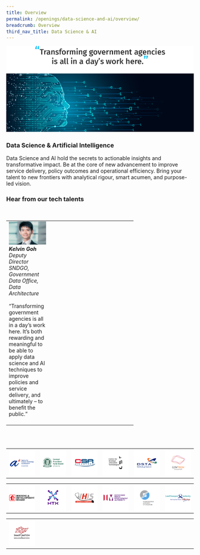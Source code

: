 ```yaml
---
title: Overview
permalink: /openings/data-science-and-ai/overview/
breadcrumb: Overview
third_nav_title: Data Science & AI
---
```

![](/images/hero-data-science-ai.jpg)

### **Data Science & Artificial Intelligence**

Data Science and AI hold the secrets to actionable insights and transformative impact. Be at the core of new advancement to improve service delivery, policy outcomes and operational efficiency. Bring your talent to new frontiers with analytical rigour, smart acumen, and purpose-led vision.

### **Hear from our tech talents**

<table width="300px">
<tbody><br>
      <td width="100px">
      <img src="/images/kelvin-goh.png" alt="Kelvin Goh" title="Tech Talent" /><br><em><strong>Kelvin Goh</strong><br>Deputy Director <br>SNDGO, Government Data Office, Data Architecture</em><br><br>“Transforming government agencies is all in a day’s work here. It’s both rewarding and meaningful to be able to apply data science and AI techniques to improve policies and service delivery, and ultimately – to benefit the public.”<br><br>
				</td>
      <td width="100px">
      <img src="/images/hidden.gif"><br><br>
      </td>
			<td width="100px">
      <img src="/images/hidden.gif"><br><br>
      </td>
  </tbody>
</table>

<table width="600px">
<tbody><br><br>
      <td width="100px"><a href="https://careers.a-star.edu.sg/" target="_blank"><img src="/images/logo-astar.png" alt="ASTAR" title="ASTAR"/></a></td>
      <td width="100px"><a href="https://www.cpf.gov.sg/members/careers" target="_blank"><img src="/images/logo-cpf.png" alt="CPFB" title="CPFB"/></a></td>
      <td width="100px"><a href="https://www.csa.gov.sg/careers/overview" target="_blank"><img src="/images/logo-csa.png" alt="A-Star" title="A-Star"/></a></td>
      <td width="100px"><a href="https://www.csit.gov.sg/" target="_blank"><img src="/images/logo-csit.png" alt="CSIT" title="CSIT"/></a></td>
      <td width="100px"><a href="https://careers.pageuppeople.com/845/cw/en/listing/" target="_blank"><img src="/images/logo-dsta.png" alt="DSTA" title="DSTA"/></a></td>
      <td width="100px"><a href="https://go.gov.sg/GovTechCareers" target="_blank"><img src="/images/logo-govtech.png" alt="A-Star" title="A-Star"/></a></td>
</tbody>
</table>

<table width="600px">
<tbody>
      <td width="100px"><a href="#" target="_blank"><img src="/images/logo-hdb.png" alt="HDB" title="HDB"/></a></td>
      <td width="100px"><a href="https://www.htx.gov.sg/join-us/careers" target="_blank"><img src="/images/logo-htx.png" alt="HTX" title="HTX"/></a></td>
      <td width="100px"><a href="https://www.ihis.com.sg/careers" target="_blank"><img src="/images/logo-ihis.png" alt="iHIS" title="iHIS"/></a></td>
      <td width="100px"><a href="https://www.imda.gov.sg/Who-We-Are/careers" target="_blank"><img src="/images/logo-imda.png" alt="IMDA" title="IMDA"/></a></td>
      <td width="100px"><a href="https://www.iras.gov.sg/irashome/Careers/" target="_blank"><img src="/images/logo-iras.png" alt="IRAS" title="IRAS"/></a></td>
      <td width="100px"><a href="https://careers.pageuppeople.com/688/cwlive/en/listing/" target="_blank"><img src="/images/logo-lta.png" alt="LTA" title="LTA"/></a></td>   
</tbody>
</table>

<table width="600px">
<tbody>
      <td width="100px"><a href="https://www.smartnation.gov.sg/" target="_blank"><img src="/images/logo-sndgo.png" alt="SNDGO" title="SNDGO"/></a></td>
      <td width="100px"><img src="/images/hidden.gif"></td>
      <td width="100px"><img src="/images/hidden.gif"></td>
      <td width="100px"><img src="/images/hidden.gif"></td>
      <td width="100px"><img src="/images/hidden.gif"></td>
      <td width="100px"><img src="/images/hidden.gif"></td>
</tbody>
</table>